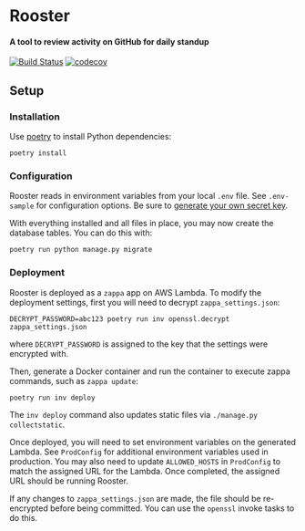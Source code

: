 # Rooster
#### A tool to review activity on GitHub for daily standup

[![Build Status](https://travis-ci.com/RevolutionTech/rooster.svg?branch=master)](https://travis-ci.com/RevolutionTech/rooster)
[![codecov](https://codecov.io/gh/RevolutionTech/rooster/branch/master/graph/badge.svg)](https://codecov.io/gh/RevolutionTech/rooster)

## Setup

### Installation

Use [poetry](https://github.com/sdispater/poetry) to install Python dependencies:

    poetry install

### Configuration

Rooster reads in environment variables from your local `.env` file. See `.env-sample` for configuration options. Be sure to [generate your own secret key](http://stackoverflow.com/a/16630719).

With everything installed and all files in place, you may now create the database tables. You can do this with:

    poetry run python manage.py migrate

### Deployment

Rooster is deployed as a `zappa` app on AWS Lambda. To modify the deployment settings, first you will need to decrypt `zappa_settings.json`:

    DECRYPT_PASSWORD=abc123 poetry run inv openssl.decrypt zappa_settings.json

where `DECRYPT_PASSWORD` is assigned to the key that the settings were encrypted with.

Then, generate a Docker container and run the container to execute zappa commands, such as `zappa update`:

    poetry run inv deploy

The `inv deploy` command also updates static files via `./manage.py collectstatic`.

Once deployed, you will need to set environment variables on the generated Lambda. See `ProdConfig` for additional environment variables used in production. You may also need to update `ALLOWED_HOSTS` in `ProdConfig` to match the assigned URL for the Lambda. Once completed, the assigned URL should be running Rooster.

If any changes to `zappa_settings.json` are made, the file should be re-encrypted before being committed. You can use the `openssl` invoke tasks to do this.
